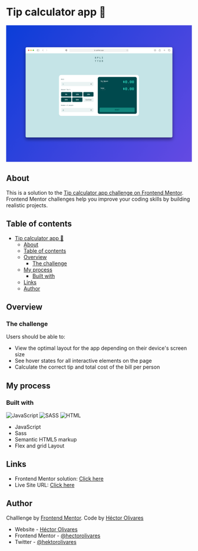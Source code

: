 # Tip calculator app 💸

![Design preview for the Tip calculator app coding challenge](./design/cover-app.png)

## About

This is a solution to the [Tip calculator app challenge on Frontend Mentor](https://www.frontendmentor.io/challenges/tip-calculator-app-ugJNGbJUX). Frontend Mentor challenges help you improve your coding skills by building realistic projects.

## Table of contents

- [Tip calculator app 💸](#tip-calculator-app-)
  - [About](#about)
  - [Table of contents](#table-of-contents)
  - [Overview](#overview)
    - [The challenge](#the-challenge)
  - [My process](#my-process)
    - [Built with](#built-with)
  - [Links](#links)
  - [Author](#author)

## Overview
### The challenge

Users should be able to:

- View the optimal layout for the app depending on their device's screen size
- See hover states for all interactive elements on the page
- Calculate the correct tip and total cost of the bill per person

## My process
### Built with

![JavaScript](https://img.shields.io/badge/JavaScript-F7DF1E?style=for-the-badge&logo=javascript&logoColor=black) ![SASS](https://img.shields.io/badge/Sass-CC6699?style=for-the-badge&logo=sass&logoColor=white) ![HTML](https://img.shields.io/badge/HTML5-E34F26?style=for-the-badge&logo=html5&logoColor=white)


- JavaScript
- Sass
- Semantic HTML5 markup
- Flex and grid Layout

## Links

- Frontend Mentor solution: [Click here](https://tipcalculatorkdm.netlify.app/)
- Live Site URL: [Click here](https://tipcalculatorkdm.netlify.app/)

## Author

Challlenge by [Frontend Mentor](https://www.frontendmentor.io). Code by [Héctor Olivares](https://github.com/hectorolivares)

- Website - [Héctor Olivares](https://www.hectorolivares.me/)
- Frontend Mentor - [@hectorolivares](https://www.frontendmentor.io/profile/hectorolivares)
- Twitter - [@hektorolivares](https://twitter.com/hektorolivares)

